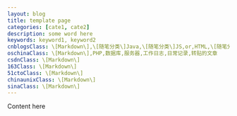 ```yaml
---
layout: blog
title: template page
categories: [cate1, cate2]
description: some word here
keywords: keyword1, keyword2
cnblogsClass: \[Markdown\],\[随笔分类\]Java,\[随笔分类\]JS,or,HTML,\[随笔分类\]PHP,\[随笔分类\]YII,\[随笔分类\]服务器,\[随笔分类\]技术集锦,\[随笔分类\]架构,\[随笔分类\]容器,\[随笔分类\]数据库,\[随笔分类\]网络协议,\[随笔分类\]微信,\[随笔分类\]遇到问题,\[发布为日记\],\[发布为文章\],\[发布为新闻\]
oschinaClass: \[Markdown\],PHP,数据库,服务器,工作日志,日常记录,转贴的文章
csdnClass: \[Markdown\]
163Class: \[Markdown\]
51ctoClass: \[Markdown\]
chinaunixClass: \[Markdown\]
sinaClass: \[Markdown\]
---
```


<!--
cnblogsClass: 【你的博客园的分类，以逗号分隔，注意\[Markdown\]必须项】
oschinaClass: 【你的开源中国的分类】
csdnClass: 【你的CSDN分类】
...

注：由于'['、']'是jekyll的关键字，故在分类中请加上'\'；

可以在网站下添加操作看到你的博客分类，案列是自己的分类，需要自行修改。
添加这些分类的目的，是可以自动同步到对应的博客网站，新建博客以此模版文件复制创建markdown文件，如果你不需要，请跳过此步。
-->

Content here
